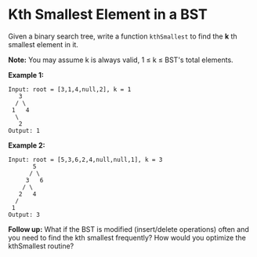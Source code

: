 # Kth Smallest Element in a BST

Given a binary search tree, write a function `kthSmallest` to find the __k__ th smallest element in it.

__Note:__
You may assume k is always valid, 1 ≤ k ≤ BST's total elements.

__Example 1:__

```pseudo
Input: root = [3,1,4,null,2], k = 1
   3
  / \
 1   4
  \
   2
Output: 1
```

__Example 2:__

```pseudo
Input: root = [5,3,6,2,4,null,null,1], k = 3
       5
      / \
     3   6
    / \
   2   4
  /
 1
Output: 3
```

__Follow up:__
What if the BST is modified (insert/delete operations) often and you need to find the kth smallest frequently? How would you optimize the kthSmallest routine?